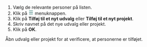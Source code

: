 <!-- markdownlint-disable-file MD041 -->
1. Vælg de relevante personer på listen.
2. Klik på ![ikonet][img2] menuknappen.
3. Klik på **Tilføj til et nyt udvalg** eller **Tilføj til et nyt projekt**.
4. Skriv navnet på det nye udvalg eller projekt.
5. Klik på **OK**.

Åbn udvalg eller projekt for at verificere, at personerne er tilføjet.

<!-- Referenced images -->
[img2]: ../../../../media/icons/btn-menu.png
